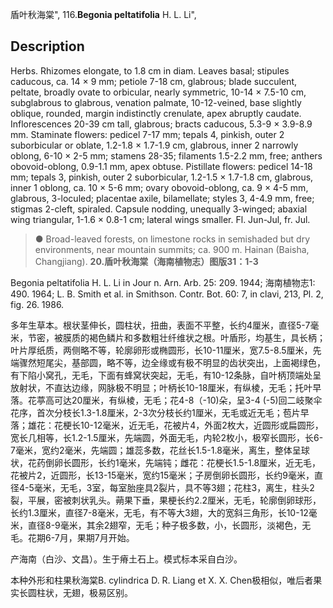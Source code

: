 盾叶秋海棠",
116.**Begonia peltatifolia** H. L. Li",

## Description
Herbs. Rhizomes elongate, to 1.8 cm in diam. Leaves basal; stipules caducous, ca. 14 × 9 mm; petiole 7-18 cm, glabrous; blade succulent, peltate, broadly ovate to orbicular, nearly symmetric, 10-14 × 7.5-10 cm, subglabrous to glabrous, venation palmate, 10-12-veined, base slightly oblique, rounded, margin indistinctly crenulate, apex abruptly caudate. Inflorescences 20-39 cm tall, glabrous; bracts caducous, 5.3-9 × 3.9-8.9 mm. Staminate flowers: pedicel 7-17 mm; tepals 4, pinkish, outer 2 suborbicular or oblate, 1.2-1.8 × 1.7-1.9 cm, glabrous, inner 2 narrowly oblong, 6-10 × 2-5 mm; stamens 28-35; filaments 1.5-2.2 mm, free; anthers obovoid-oblong, 0.9-1.1 mm, apex obtuse. Pistillate flowers: pedicel 14-18 mm; tepals 3, pinkish, outer 2 suborbicular, 1.2-1.5 × 1.7-1.8 cm, glabrous, inner 1 oblong, ca. 10 × 5-6 mm; ovary obovoid-oblong, ca. 9 × 4-5 mm, glabrous, 3-loculed; placentae axile, bilamellate; styles 3, 4-4.9 mm, free; stigmas 2-cleft, spiraled. Capsule nodding, unequally 3-winged; abaxial wing triangular, 1-1.6 × 0.8-1 cm; lateral wings smaller. Fl. Jun-Jul, fr. Jul.

> ● Broad-leaved forests, on limestone rocks in semishaded but dry environments, near mountain summits; ca. 900 m. Hainan (Baisha, Changjiang).
**20.盾叶秋海棠（海南植物志）图版31：1-3**

Begonia peltatifolia H. L. Li in Jour n. Arn. Arb. 25: 209. 1944; 海南植物志1: 490. 1964; L. B. Smith et al. in Smithson. Contr. Bot. 60: 7, in clavi, 213, Pl. 2, fig. 26. 1986.

多年生草本。根状茎伸长，圆柱状，扭曲，表面不平整，长约4厘米，直径5-7毫米，节密，被膜质的褐色鳞片和多数粗壮纤维状之根。叶盾形，均基生，具长柄；叶片厚纸质，两侧略不等，轮廓卵形或椭圆形，长10-11厘米，宽7.5-8.5厘米，先端骤然短尾尖，基部圆，略不等，边全缘或有极不明显的齿状突出，上面褐绿色，有下陷小窝孔，无毛，下面有蜂窝状突起，无毛，有10-12条脉，自叶柄顶端处呈放射状，不直达边缘，网脉极不明显；叶柄长10-18厘米，有纵棱，无毛；托叶早落。花葶高可达20厘米，有纵棱，无毛；花4-8（-10)朵，呈3-4 (-5)回二岐聚伞花序，首次分枝长1.3-1.8厘米，2-3次分枝长约1厘米，无毛或近无毛；苞片早落；雄花：花梗长10-12毫米，近无毛，花被片4，外面2枚大，近圆形或扁圆形，宽长几相等，长1.2-1.5厘米，先端圆，外面无毛，内轮2枚小，极窄长圆形，长6-7毫米，宽约2毫米，先端圆；雄蕊多数，花丝长1.5-1.8毫米，离生，整体呈球状，花药倒卵长圆形，长约1毫米，先端钝；雌花：花梗长1.5-1.8厘米，近无毛，花被片2，近圆形，长13-15毫米，宽约15毫米；子房倒卵长圆形，长约9毫米，直径4-5毫米，无毛，3室，每室胎座具2裂片，具不等3翅；花柱3，离生，柱头2裂，平展，密被刺状乳头。蒴果下垂，果梗长约2.2厘米，无毛，轮廓倒卵球形，长约1.3厘米，直径7-8毫米，无毛，有不等大3翅，大的宽斜三角形，长10-12毫米，直径8-9毫米，其余2翅窄，无毛；种子极多数，小，长圆形，淡褐色，无毛。花期6-7月，果期7月开始。

产海南（白沙、文昌）。生于瘠土石上。模式标本采自白沙。

本种外形和柱果秋海棠B. cylindrica D. R. Liang et X. X. Chen极相似，唯后者果实长圆柱状，无翅，极易区别。
